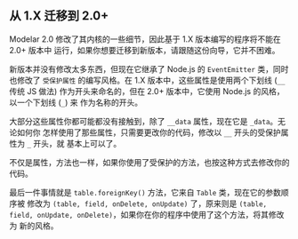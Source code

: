 ## 从 1.X 迁移到 2.0+

Modelar 2.0 修改了其内核的一些细节，因此基于 1.X 版本编写的程序将不能在 2.0+ 版本中
运行，如果你想要迁移到新版本，请跟随这份向导，它并不困难。

新版本并没有修改太多东西，但现在它继承了 Node.js 的 `EventEmitter` 类，同时也修改了
`受保护属性` 的编写风格。在 1.X 版本中，这些属性是使用两个下划线 (`__` 传统 JS 做法)
作为开头来命名的，但在 2.0+ 版本中，它使用 Node.js 的风格，以一个下划线 (`_`) 来
作为名称的开头。

大部分这些属性你都可能都没有接触到，除了 `__data` 属性，现在它是 `_data`。无论如何你
怎样使用了那些属性，只需要更改你的代码，修改以 `__` 开头的受保护属性为 `_` 开头，就
基本上可以了。

不仅是属性，方法也一样，如果你使用了受保护的方法，也按这种方式去修改你的代码。

最后一件事情就是 `table.foreignKey()` 方法，它来自 `Table` 类，现在它的参数顺序被
修改为 `(table, field, onDelete, onUpdate)` 了，原来则是
`(table, field, onUpdate, onDelete)`，如果你在你的程序中使用了这个方法，将其修改为
新的风格。